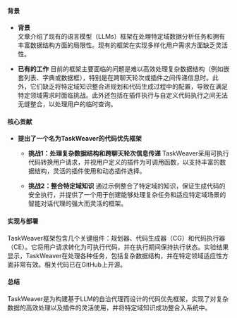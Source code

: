 #### 背景
- **背景**       
    文章介绍了现有的语言模型（LLMs）框架在处理特定域数据分析任务和拥有丰富数据结构方面的局限性。现有的框架在实现多样化用户需求方面缺乏灵活性。

- **已有的工作**
    目前的框架主要面临的问题是难以高效处理复杂数据结构（例如嵌套列表、字典或数据框），特别是在跨聊天轮次或插件之间传递信息时。此外，它们缺乏将特定域知识整合进规划和代码生成过程中的配置，导致在满足特定领域需求时面临挑战。此外还包括在插件执行与自定义代码执行之间无法无缝整合，以处理用户的临时查询。

#### 核心贡献
- **提出了一个名为TaskWeaver的代码优先框架**
    - **挑战1：处理复杂数据结构和跨聊天轮次信息传递**
        TaskWeaver采用可执行代码转换用户请求，并视用户定义的插件为可调用函数，以支持丰富的数据结构，灵活的插件使用和动态插件选择。

    - **挑战2：整合特定域知识**
        通过示例整合了特定域的知识，保证生成代码的安全执行，并提供了一个用于创建能够处理复杂任务和适应特定域场景的智能对话代理的强大而灵活的框架。

#### 实现与部署
TaskWeaver框架包含几个关键组件：规划器、代码生成器（CG）和代码执行器（CE）。它将用户请求转化为可执行代码，并在执行期间保持执行状态。实验结果显示，TaskWeaver在处理各种任务，包括复杂数据结构，并在特定领域适应性方面非常有效。相关代码已在GitHub上开源。

#### 总结
TaskWeaver是为构建基于LLM的自治代理而设计的代码优先框架，实现了对复杂数据的高效处理以及插件的灵活使用，并将特定域知识成功整合入系统中。